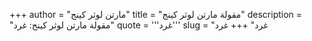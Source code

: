 +++
author = "مارتن لوثر كينج"
title = "مقولة مارتن لوثر كينج"
description = "مقولة مارتن لوثر كينج: غرد"
quote = '''غرد'''
slug = "غرد"
+++
غرد
